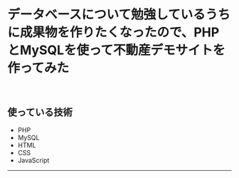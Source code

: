 # データベースについて勉強しているうちに成果物を作りたくなったので、PHPとMySQLを使って不動産デモサイトを作ってみた

<br>

## 使っている技術
- PHP
- MySQL
- HTML
- CSS
- JavaScript


***
